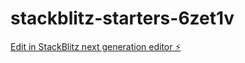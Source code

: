 # stackblitz-starters-6zet1v

[Edit in StackBlitz next generation editor ⚡️](https://stackblitz.com/~/github.com/llitalk/stackblitz-starters-6zet1v)